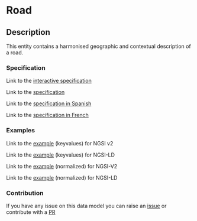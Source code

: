 # Road

## Description 

This entity contains a harmonised geographic and contextual description of a road.
### Specification

Link to the [interactive specification](https://swagger.lab.fiware.org/?url=https://smart-data-models.github.io/dataModel.Transportation/Road/swagger.yaml)

Link to the [specification](https://github.com/smart-data-models/dataModel.Transportation/blob/master/Road/doc/spec.md)

Link to the [specification in Spanish](https://github.com/smart-data-models/dataModel.Transportation/blob/master/Road/doc/spec_ES.md)

Link to the [specification in French](https://github.com/smart-data-models/dataModel.Transportation/blob/master/Road/doc/spec_FR.md)
### Examples

Link to the [example](https://smart-data-models.github.io/dataModel.Transportation/Road/examples/example.json) (keyvalues) for NGSI v2

Link to the [example](https://smart-data-models.github.io/dataModel.Transportation/Road/examples/example.jsonld) (keyvalues) for NGSI-LD

Link to the [example](https://smart-data-models.github.io/dataModel.Transportation/Road/examples/example-normalized.json) (normalized) for NGSI-V2

Link to the [example](https://smart-data-models.github.io/dataModel.Transportation/Road/examples/example-normalized.jsonld) (normalized) for NGSI-LD
### Contribution

 If you have any issue on this data model you can raise an [issue](https://github.com/smart-data-models/dataModel.Transportation/issues)  or contribute with a [PR](https://github.com/smart-data-models/dataModel.Transportation/pulls)
